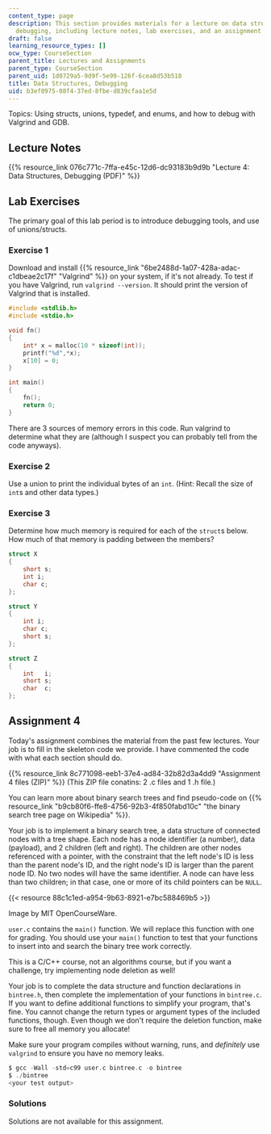 ```yaml
---
content_type: page
description: This section provides materials for a lecture on data structures and
  debugging, including lecture notes, lab exercises, and an assignment.
draft: false
learning_resource_types: []
ocw_type: CourseSection
parent_title: Lectures and Assignments
parent_type: CourseSection
parent_uid: 1d0729a5-9d9f-5e99-126f-6cea8d53b518
title: Data Structures, Debugging
uid: b3ef0975-08f4-37ed-8fbe-d839cfaa1e5d
---
```

Topics: Using structs, unions, typedef, and enums, and how to debug with Valgrind and GDB.

## Lecture Notes

{{% resource_link 076c771c-7ffa-e45c-12d6-dc93183b9d9b "Lecture 4: Data Structures, Debugging (PDF)" %}}

## Lab Exercises

The primary goal of this lab period is to introduce debugging tools, and use of unions/structs.

### Exercise 1

Download and install {{% resource_link "6be2488d-1a07-428a-adac-c1dbeae2c17f" "Valgrind" %}} on your system, if it's not already. To test if you have Valgrind, run `valgrind --version`. It should print the version of Valgrind that is installed.

```c
#include <stdlib.h>
#include <stdio.h>

void fn()
{
    int* x = malloc(10 * sizeof(int));
    printf("%d",*x);
    x[10] = 0;
}

int main()
{
    fn();
    return 0;
}
```

There are 3 sources of memory errors in this code. Run valgrind to determine what they are (although I suspect you can probably tell from the code anyways).

### Exercise 2

Use a union to print the individual bytes of an `int`. (Hint: Recall the size of `int`s and other data types.)

### Exercise 3

Determine how much memory is required for each of the `struct`s below. How much of that memory is padding between the members?

```c
struct X
{
    short s; 
    int i; 
    char c;
};

struct Y
{
    int i;
    char c;
    short s;
};

struct Z
{
    int   i;
    short s;
    char  c;
};
```

## Assignment 4

Today's assignment combines the material from the past few lectures. Your job is to fill in the skeleton code we provide. I have commented the code with what each section should do.

{{% resource_link 8c771098-eeb1-37e4-ad84-32b82d3a4dd9 "Assignment 4 files (ZIP)" %}} (This ZIP file conatins: 2 .c files and 1 .h file.)

You can learn more about binary search trees and find pseudo-code on {{% resource_link "b9cb80f6-ffe8-4756-92b3-4f850fabd10c" "the binary search tree page on Wikipedia" %}}.

Your job is to implement a binary search tree, a data structure of connected nodes with a tree shape. Each node has a node identifier (a number), data (payload), and 2 children (left and right). The children are other nodes referenced with a pointer, with the constraint that the left node's ID is less than the parent node's ID, and the right node's ID is larger than the parent node ID. No two nodes will have the same identifier. A node can have less than two children; in that case, one or more of its child pointers can be `NULL`.

{{< resource 88c1c1ed-a954-9b63-8921-e7bc588469b5 >}}

Image by MIT OpenCourseWare.

`user.c` contains the `main()` function. We will replace this function with one for grading. You should use your `main()` function to test that your functions to insert into and search the binary tree work correctly.

This is a C/C++ course, not an algorithms course, but if you want a challenge, try implementing node deletion as well!

Your job is to complete the data structure and function declarations in `bintree.h`, then complete the implementation of your functions in `bintree.c`. If you want to define additional functions to simplify your program, that's fine. You cannot change the return types or argument types of the included functions, though. Even though we don't require the deletion function, make sure to free all memory you allocate!

Make sure your program compiles without warning, runs, and *definitely* use `valgrind` to ensure you have no memory leaks.

```c
$ gcc -Wall -std=c99 user.c bintree.c -o bintree
$ ./bintree
<your test output>
```

### Solutions

Solutions are not available for this assignment.